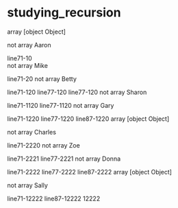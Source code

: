 # studying_recursion
array [object Object] 

not array Aaron 

line71-10       
not array Mike

line71-20
not array Betty

line71-120
line77-120
line77-120
not array Sharon 

line71-1120
line77-1120
not array Gary

line71-1220
line77-1220
line87-1220
array [object Object]

not array Charles

line71-2220
not array Zoe

line71-2221
line77-2221
not array Donna

line71-2222
line77-2222
line87-2222
array [object Object]

not array Sally

line71-12222
line87-12222
12222
